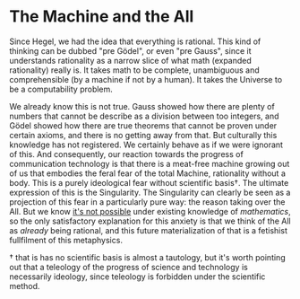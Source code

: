 # The Machine and the All

Since Hegel, we had the idea that everything is rational. This kind of thinking can be dubbed "pre Gödel", or even "pre Gauss", since it understands rationality as a narrow slice of what math (expanded rationality) really is. It takes math to be complete, unambiguous and comprehensible (by a machine if not by a human). It takes the Universe to be a computability problem. 

We already know this is not true. Gauss showed how there are plenty of numbers that cannot be describe as a division between too integers, and Gödel showed how there are true theorems that cannot be proven under certain axioms, and there is no getting away from that. But culturally this knowledge has not registered. We certainly behave as if we were ignorant of this. And consequently, our reaction towards the progress of communication technology is that there is a meat-free machine growing out of us that embodies the feral fear of the total Machine, rationality without a body. This is a purely ideological fear without scientific basis†. The ultimate expression of this is the Singularity. The Singularity can clearly be seen as a projection of this fear in a particularly pure way: the reason taking over the All. But we know [it's not possible](http://nautil.us/issue/49/the-absurd/chaos-makes-the-multiverse-unnecessary?utm_source=ticker&utm_medium=article&utm_campaign=chaos-makes-the-multiverse-unnecessary) under existing knowledge of _mathematics_, so the only satisfactory explanation for this anxiety is that we think of the All as _already_ being rational, and this future materialization of that is a fetishist fullfilment of this metaphysics.


† that is has no scientific basis is almost a tautology, but it's worth pointing out that a teleology of the progress of science and technology is necessarily ideology, since teleology is forbidden under the scientific method.
